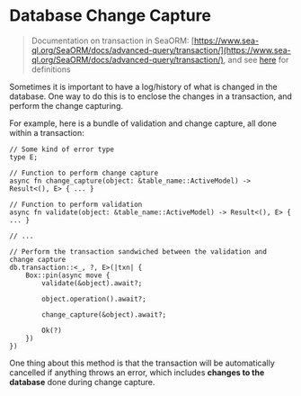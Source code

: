 # Database Change Capture

> Documentation on transaction in SeaORM: [https://www.sea-ql.org/SeaORM/docs/advanced-query/transaction/](https://www.sea-ql.org/SeaORM/docs/advanced-query/transaction/), and see [here](https://docs.rs/sea-orm/0.11.3/sea_orm/trait.TransactionTrait.html#tymethod.transaction) for definitions

Sometimes it is important to have a log/history of what is changed in the database. One way to do this is to enclose the changes in a transaction, and perform the change capturing.

For example, here is a bundle of validation and change capture, all done within a transaction:
```rust, no_run
// Some kind of error type
type E;

// Function to perform change capture
async fn change_capture(object: &table_name::ActiveModel) -> Result<(), E> { ... }

// Function to perform validation
async fn validate(object: &table_name::ActiveModel) -> Result<(), E> { ... }

// ...

// Perform the transaction sandwiched between the validation and change capture
db.transaction::<_, ?, E>(|txn| {
    Box::pin(async move {
        validate(&object).await?;

        object.operation().await?;

        change_capture(&object).await?;

        Ok(?)
    })
})
```

One thing about this method is that the transaction will be automatically cancelled if anything throws an error, which includes **changes to the database** done during change capture.